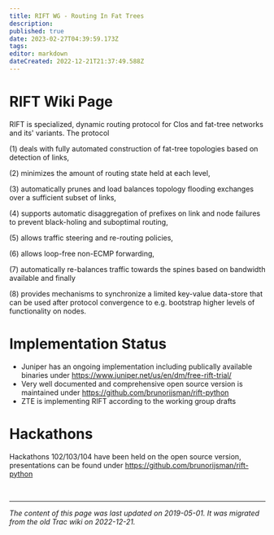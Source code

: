 ```yaml
---
title: RIFT WG - Routing In Fat Trees
description: 
published: true
date: 2023-02-27T04:39:59.173Z
tags: 
editor: markdown
dateCreated: 2022-12-21T21:37:49.588Z
---
```


# RIFT Wiki Page

RIFT is specialized, dynamic routing protocol for Clos and fat-tree networks and its' variants. The protocol

(1) deals with fully automated construction of fat-tree topologies based on detection of links,

(2) minimizes the amount of routing state held at each level,

(3) automatically prunes and load balances topology flooding exchanges over a sufficient subset of links,

(4) supports automatic disaggregation of prefixes on link and node failures to prevent black-holing and suboptimal routing,

(5) allows traffic steering and re-routing policies,

(6) allows loop-free non-ECMP forwarding,

(7) automatically re-balances traffic towards the spines based on bandwidth available and finally

(8) provides mechanisms to synchronize a limited key-value data-store that can be used after protocol convergence to e.g. bootstrap higher levels of functionality on nodes.

# Implementation Status

- Juniper has an ongoing implementation including publically available binaries under https://www.juniper.net/us/en/dm/free-rift-trial/
- Very well documented and comprehensive open source version is maintained under https://github.com/brunorijsman/rift-python
- ZTE is implementing RIFT according to the working group drafts
# Hackathons

Hackathons 102/103/104 have been held on the open source version, presentations can be found under https://github.com/brunorijsman/rift-python

&nbsp;
&nbsp;
&nbsp;

---

*The content of this page was last updated on 2019-05-01. It was migrated from the old Trac wiki on 2022-12-21.*